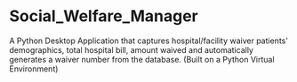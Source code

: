# Social_Welfare_Manager
A Python Desktop Application that captures hospital/facility waiver patients' demographics, total hospital bill, amount waived and automatically generates a waiver number from the database. (Built on a Python Virtual Environment)
